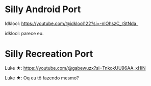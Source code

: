# Silly Android Port
Idklool: https://youtube.com/@idklool122?si=-nlOhszC_rStNda_

idklool: parece eu.

# Silly Recreation Port
Luke ★: https://youtube.com/@gabewuzx?si=TnkokUU96AA_xHiN

Luke ★: Oq eu tô fazendo mesmo?
